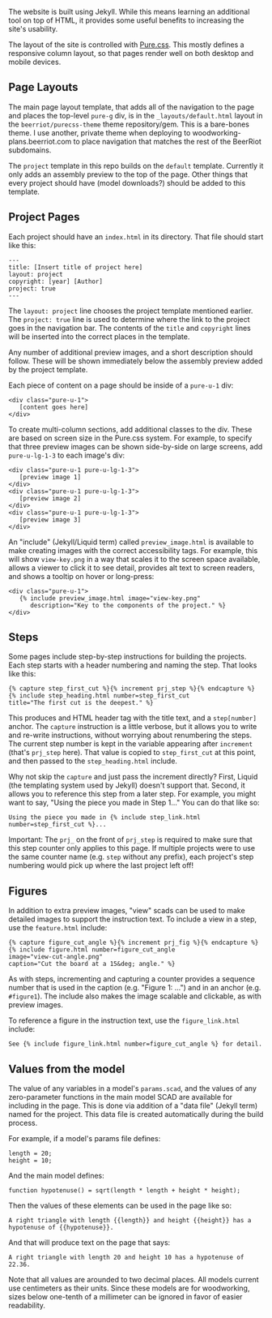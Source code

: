 The website is built using Jekyll. While this means learning an
additional tool on top of HTML, it provides some useful benefits to
increasing the site's usability.

The layout of the site is controlled with
[Pure.css](https://purecss.io). This mostly defines a responsive
column layout, so that pages render well on both desktop and mobile
devices.

## Page Layouts

The main page layout template, that adds all of the navigation to the
page and places the top-level `pure-g` div, is in the
`_layouts/default.html` layout in the `beerriot/purecss-theme` theme
repository/gem. This is a bare-bones theme. I use another, private
theme when deploying to woodworking-plans.beerriot.com to place
navigation that matches the rest of the BeerRiot subdomains.

The `project` template in this repo builds on the `default`
template. Currently it only adds an assembly preview to the top of the
page. Other things that every project should have (model downloads?)
should be added to this template.

## Project Pages

Each project should have an `index.html` in its directory. That file
should start like this:

```
---
title: [Insert title of project here]
layout: project
copyright: [year] [Author]
project: true
---
```

The `layout: project` line chooses the project template mentioned
earlier. The `project: true` line is used to determine where the link
to the project goes in the navigation bar. The contents of the `title`
and `copyright` lines will be inserted into the correct places in the
template.

Any number of additional preview images, and a short description
should follow. These will be shown immediately below the assembly
preview added by the project template.

Each piece of content on a page should be inside of a `pure-u-1` div:

```
<div class="pure-u-1">
   [content goes here]
</div>
```

To create multi-column sections, add additional classes to the
div. These are based on screen size in the Pure.css system. For
example, to specify that three preview images can be shown
side-by-side on large screens, add `pure-u-lg-1-3` to each image's
div:

```
<div class="pure-u-1 pure-u-lg-1-3">
   [preview image 1]
</div>
<div class="pure-u-1 pure-u-lg-1-3">
   [preview image 2]
</div>
<div class="pure-u-1 pure-u-lg-1-3">
   [preview image 3]
</div>
```

An "include" (Jekyll/Liquid term) called `preview_image.html` is
available to make creating images with the correct accessibility
tags. For example, this will show `view-key.png` in a way that scales
it to the screen space available, allows a viewer to click it to see
detail, provides alt text to screen readers, and shows a tooltip on
hover or long-press:

```
<div class="pure-u-1">
   {% include preview_image.html image="view-key.png"
      description="Key to the components of the project." %}
</div>
```

## Steps

Some pages include step-by-step instructions for building the
projects. Each step starts with a header numbering and naming the
step. That looks like this:

```
{% capture step_first_cut %}{% increment prj_step %}{% endcapture %}
{% include step_heading.html number=step_first_cut
title="The first cut is the deepest." %}
```

This produces and HTML header tag with the title text, and a
`step[number]` anchor. The `capture` instruction is a little verbose,
but it allows you to write and re-write instructions, without worrying
about renumbering the steps. The current step number is kept in the
variable appearing after `increment` (that's `prj_step` here). That
value is copied to `step_first_cut` at this point, and then passed to
the `step_heading.html` include.

Why not skip the `capture` and just pass the increment directly?
First, Liquid (the templating system used by Jekyll) doesn't support
that. Second, it allows you to reference this step from a later
step. For example, you might want to say, "Using the piece you made in
Step 1..." You can do that like so:

```
Using the piece you made in {% include step_link.html number=step_first_cut %}...
```

Important: The `prj_` on the front of `prj_step` is required to make
sure that this step counter only applies to this page. If multiple
projects were to use the same counter name (e.g. `step` without any
prefix), each project's step numbering would pick up where the last
project left off!

## Figures

In addition to extra preview images, "view" scads can be used to make
detailed images to support the instruction text. To include a view in
a step, use the `feature.html` include:

```
{% capture figure_cut_angle %}{% increment prj_fig %}{% endcapture %}
{% include figure.html number=figure_cut_angle
image="view-cut-angle.png"
caption="Cut the board at a 15&deg; angle." %}
```

As with steps, incrementing and capturing a counter provides a
sequence number that is used in the caption (e.g. "Figure 1: ...") and
in an anchor (e.g. `#figure1`). The include also makes the image
scalable and clickable, as with preview images.

To reference a figure in the instruction text, use the
`figure_link.html` include:

```
See {% include figure_link.html number=figure_cut_angle %} for detail.
```

## Values from the model

The value of any variables in a model's `params.scad`, and the values
of any zero-parameter functions in the main model SCAD are available
for including in the page. This is done via addition of a "data file"
(Jekyll term) named for the project. This data file is created
automatically during the build process.

For example, if a model's params file defines:

```
length = 20;
height = 10;
```

And the main model defines:

```
function hypotenuse() = sqrt(length * length + height * height);
```

Then the values of these elements can be used in the page like so:

```
A right triangle with length {{length}} and height {{height}} has a
hypotenuse of {{hypotenuse}}.
```

And that will produce text on the page that says:

```
A right triangle with length 20 and height 10 has a hypotenuse of 22.36.
```

Note that all values are arounded to two decimal places. All models
current use centimeters as their units. Since these models are for
woodworking, sizes below one-tenth of a millimeter can be ignored in
favor of easier readability.